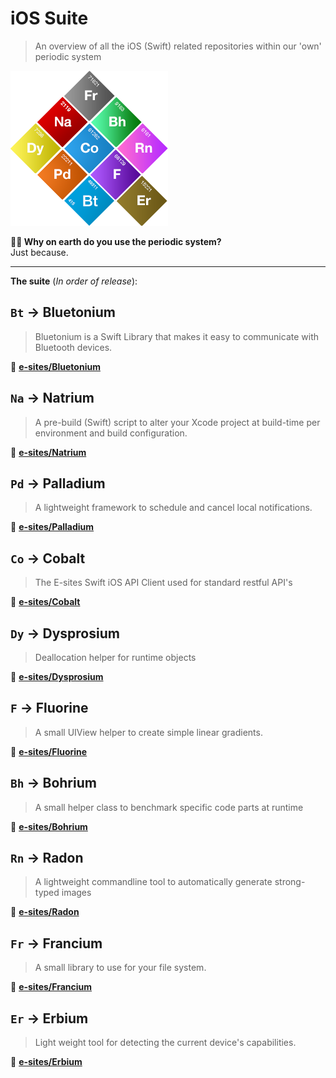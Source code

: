 # iOS Suite

> An overview of all the iOS (Swift) related repositories within our 'own' periodic system


![Period system](Assets/system.png?002)


**🤷‍♂️ Why on earth do you use the periodic system?**   
Just because.

----

**The suite** (_In order of release_):

## `Bt` → Bluetonium 
> Bluetonium is a Swift Library that makes it easy to communicate with Bluetooth devices.

🔗 **[e-sites/Bluetonium](https://github.com/e-sites/Bluetonium)**

## `Na` → Natrium 
> A pre-build (Swift) script to alter your Xcode project at build-time per environment and build configuration.

🔗 **[e-sites/Natrium](https://github.com/e-sites/Natrium)**


## `Pd` → Palladium
> A lightweight framework to schedule and cancel local notifications.

🔗 **[e-sites/Palladium](https://github.com/e-sites/Palladium)**


## `Co` → Cobalt
> The E-sites Swift iOS API Client used for standard restful API's

🔗 **[e-sites/Cobalt](https://github.com/e-sites/Cobalt)**


## `Dy` → Dysprosium
> Deallocation helper for runtime objects

🔗 **[e-sites/Dysprosium](https://github.com/e-sites/Dysprosium)**


## `F` → Fluorine
> A small UIView helper to create simple linear gradients.

🔗 **[e-sites/Fluorine](https://github.com/e-sites/Fluorine)**


## `Bh` → Bohrium
> A small helper class to benchmark specific code parts at runtime

🔗 **[e-sites/Bohrium](https://github.com/e-sites/Bohrium)**


## `Rn` → Radon
> A lightweight commandline tool to automatically generate strong-typed images

🔗 **[e-sites/Radon](https://github.com/e-sites/Radon)**


## `Fr` → Francium
> A small library to use for your file system.

🔗 **[e-sites/Francium](https://github.com/e-sites/Francium)**


## `Er` → Erbium
> Light weight tool for detecting the current device's capabilities.

🔗 **[e-sites/Erbium](https://github.com/e-sites/Erbium)**
